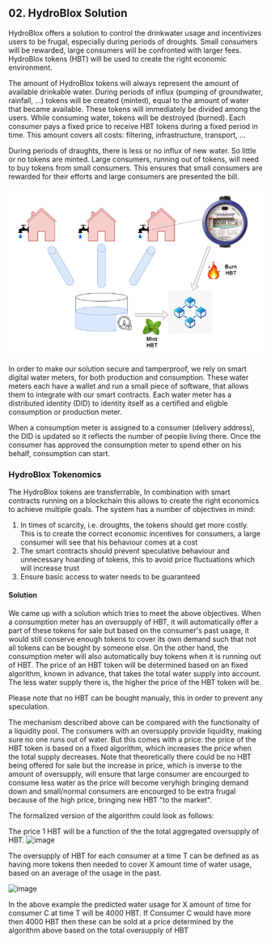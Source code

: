 ## 02. HydroBlox Solution

HydroBlox offers a solution to control the drinkwater usage and incentivizes users to be frugal, especially during periods of droughts.
Small consumers will be rewarded, large consumers will be confronted with larger fees.
HydroBlox tokens (HBT) will be used to create the right economic environment.

The amount of HydroBlox tokens will always represent the amount of available drinkable water.
During periods of influx (pumping of groundwater, rainfall, ...) tokens will be created (minted), equal to the amount of water that became available.
These tokens will immediately be divided among the users.
While consuming water, tokens will be destroyed (burned).
Each consumer pays a fixed price to receive HBT tokens during a fixed period in time.
This amount covers all costs: filtering, infrastructure, transport, ...

During periods of draughts, there is less or no influx of new water. So little or no tokens are minted.
Large consumers, running out of tokens, will need to buy tokens from small consumers.
This ensures that small consumers are rewarded for their efforts and large consumers are presented the bill.

![HydroBlox mechanism](images/hydroblox_mechanism.png)

In order to make our solution secure and tamperproof, we rely on smart digital water meters, for both production and consumption.
These water meters each have a wallet and run a small piece of software, that allows them to integrate with our smart contracts.
Each water meter has a distributed identity (DID) to identity itself as a certified and eligble consumption or production meter.

When a consumption meter is assigned to a consumer (delivery address), the DID is updated so it reflects the number of people living there.
Once the consumer has approved the consumption meter to spend ether on his behalf, consumption can start.

### HydroBlox Tokenomics

The HydroBlox tokens are transferrable, In combination with smart contracts running on a blockchain this allows to create the right economics to achieve multiple goals. The system has a number of objectives in mind:
1. In times of scarcity, i.e. droughts, the tokens should get more costly. This is to create the correct economic incentives for consumers, a large consumer will see that his behaviour comes at a cost
2. The smart contracts should prevent speculative behaviour and unnecessary hoarding of tokens, this to avoid price fluctuations which will increase trust
3. Ensure basic access to water needs to be guaranteed

#### Solution

We came up with a solution which tries to meet the above objectives. When a consumption meter has an oversupply of HBT, it will automatically offer a part of these tokens for sale but based on the consumer's past usage, it would still conserve enough tokens to cover its own demand such that not all tokens can be bought by someone else. On the other hand, the consumption meter will also automatically buy tokens when it is running out of HBT. The price of an HBT token will be determined based on an fixed algorithm, known in advance, that takes the total water supply into account. The less water supply there is, the higher the price of the HBT token will be.

Please note that no HBT can be bought manualy, this in order to prevent any speculation.

The mechanism described above can be compared with the functionalty of a liquidity pool. The consumers with an oversupply provide liquidity, making sure no one runs out of water. But this comes with a price: the price of the HBT token is based on a fixed algorithm, which increases the price when the total supply decreases. Note that theoretically there could be no HBT being offered for sale but the increase in price, which is inverse to the amount of oversupply, will ensure that large consumer are encourged to consume less water as the price will become  veryhigh bringing demand down and small/normal consumers are encourged to be extra frugal because of the high price, bringing new HBT "to the market".

The formalized version of the algorithm could look as follows:

The price 1 HBT will be a function of the the total aggregated oversupply of HBT.
![image](https://user-images.githubusercontent.com/25088136/173746398-b5479383-abe5-48d8-b4b2-c1a3650bbd10.png)

 
The oversupply of HBT for each consumer at a time T can be defined as as having more tokens then needed to cover X amount time of water usage, based on an average of the usage in the past.

![image](https://user-images.githubusercontent.com/25088136/173758017-93d11c75-b342-4e2c-a00c-f2d9d923788d.png)

In the above example the predicted water usage for X amount of time for consumer C at time T will be 4000 HBT. If Consumer C would have more then 4000 HBT then these can be sold at a price determined by the algorithm above based on the total oversupply of HBT
